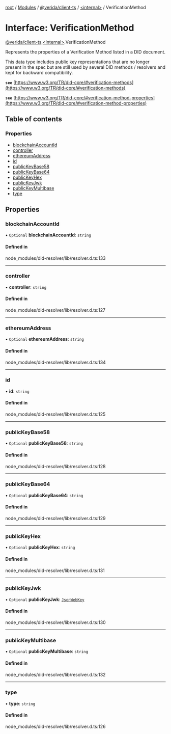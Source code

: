 [root](../README.md) / [Modules](../modules.md) / [@verida/client-ts](../modules/verida_client_ts.md) / [<internal\>](../modules/verida_client_ts._internal_.md) / VerificationMethod

# Interface: VerificationMethod

[@verida/client-ts](../modules/verida_client_ts.md).[<internal\>](../modules/verida_client_ts._internal_.md).VerificationMethod

Represents the properties of a Verification Method listed in a DID document.

This data type includes public key representations that are no longer present in the spec but are still used by
several DID methods / resolvers and kept for backward compatibility.

**`see`** [https://www.w3.org/TR/did-core/#verification-methods](https://www.w3.org/TR/did-core/#verification-methods)

**`see`** [https://www.w3.org/TR/did-core/#verification-method-properties](https://www.w3.org/TR/did-core/#verification-method-properties)

## Table of contents

### Properties

- [blockchainAccountId](verida_client_ts._internal_.VerificationMethod.md#blockchainaccountid)
- [controller](verida_client_ts._internal_.VerificationMethod.md#controller)
- [ethereumAddress](verida_client_ts._internal_.VerificationMethod.md#ethereumaddress)
- [id](verida_client_ts._internal_.VerificationMethod.md#id)
- [publicKeyBase58](verida_client_ts._internal_.VerificationMethod.md#publickeybase58)
- [publicKeyBase64](verida_client_ts._internal_.VerificationMethod.md#publickeybase64)
- [publicKeyHex](verida_client_ts._internal_.VerificationMethod.md#publickeyhex)
- [publicKeyJwk](verida_client_ts._internal_.VerificationMethod.md#publickeyjwk)
- [publicKeyMultibase](verida_client_ts._internal_.VerificationMethod.md#publickeymultibase)
- [type](verida_client_ts._internal_.VerificationMethod.md#type)

## Properties

### blockchainAccountId

• `Optional` **blockchainAccountId**: `string`

#### Defined in

node_modules/did-resolver/lib/resolver.d.ts:133

___

### controller

• **controller**: `string`

#### Defined in

node_modules/did-resolver/lib/resolver.d.ts:127

___

### ethereumAddress

• `Optional` **ethereumAddress**: `string`

#### Defined in

node_modules/did-resolver/lib/resolver.d.ts:134

___

### id

• **id**: `string`

#### Defined in

node_modules/did-resolver/lib/resolver.d.ts:125

___

### publicKeyBase58

• `Optional` **publicKeyBase58**: `string`

#### Defined in

node_modules/did-resolver/lib/resolver.d.ts:128

___

### publicKeyBase64

• `Optional` **publicKeyBase64**: `string`

#### Defined in

node_modules/did-resolver/lib/resolver.d.ts:129

___

### publicKeyHex

• `Optional` **publicKeyHex**: `string`

#### Defined in

node_modules/did-resolver/lib/resolver.d.ts:131

___

### publicKeyJwk

• `Optional` **publicKeyJwk**: [`JsonWebKey`](verida_client_ts._internal_.JsonWebKey.md)

#### Defined in

node_modules/did-resolver/lib/resolver.d.ts:130

___

### publicKeyMultibase

• `Optional` **publicKeyMultibase**: `string`

#### Defined in

node_modules/did-resolver/lib/resolver.d.ts:132

___

### type

• **type**: `string`

#### Defined in

node_modules/did-resolver/lib/resolver.d.ts:126

